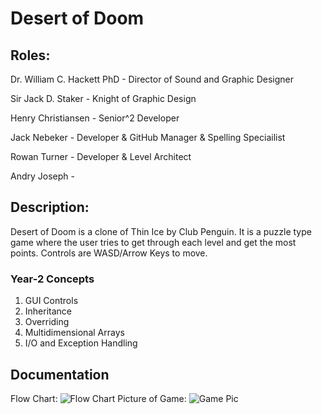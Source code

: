 # Desert of Doom

## Roles:

Dr. William C. Hackett PhD - Director of Sound and Graphic Designer

Sir Jack D. Staker - Knight of Graphic Design

Henry Christiansen - Senior^2 Developer

Jack Nebeker - Developer & GitHub Manager & Spelling Speciailist

Rowan Turner - Developer & Level Architect

Andry Joseph - 

## Description:

Desert of Doom is a clone of Thin Ice by Club Penguin. It is a puzzle type game where the user tries to get through each level and get the most points.
Controls are WASD/Arrow Keys to move.

### Year-2 Concepts
1. GUI Controls
2. Inheritance
3. Overriding
4. Multidimensional Arrays
5. I/O and Exception Handling

## Documentation

Flow Chart:
![Flow Chart](https://user-images.githubusercontent.com/61328987/148413463-abf1f0d4-8fff-498f-be9c-a7014a29997b.png)
Picture of Game:
![Game Pic]()
